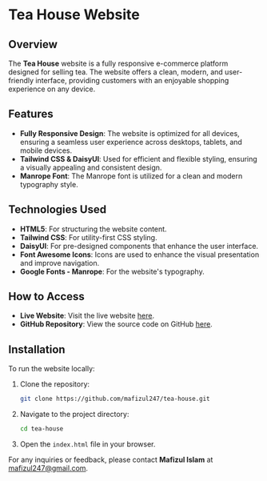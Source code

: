 # Tea House Website

## Overview

The **Tea House** website is a fully responsive e-commerce platform designed for selling tea. The website offers a clean, modern, and user-friendly interface, providing customers with an enjoyable shopping experience on any device.

## Features

- **Fully Responsive Design**: The website is optimized for all devices, ensuring a seamless user experience across desktops, tablets, and mobile devices.
- **Tailwind CSS & DaisyUI**: Used for efficient and flexible styling, ensuring a visually appealing and consistent design.
- **Manrope Font**: The Manrope font is utilized for a clean and modern typography style.

## Technologies Used

- **HTML5**: For structuring the website content.
- **Tailwind CSS**: For utility-first CSS styling.
- **DaisyUI**: For pre-designed components that enhance the user interface.
- **Font Awesome Icons**: Icons are used to enhance the visual presentation and improve navigation.
- **Google Fonts - Manrope**: For the website's typography.

## How to Access

- **Live Website**: Visit the live website [here](https://mafizul247.github.io/tea-house/).
- **GitHub Repository**: View the source code on GitHub [here](https://github.com/mafizul247/tea-house.git).

## Installation

To run the website locally:

1. Clone the repository:
    ```bash
    git clone https://github.com/mafizul247/tea-house.git
    ```
2. Navigate to the project directory:
    ```bash
    cd tea-house
    ```
3. Open the `index.html` file in your browser.


For any inquiries or feedback, please contact **Mafizul Islam** at mafizul247@gmail.com.
